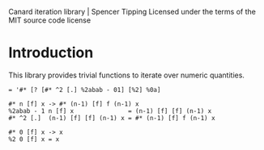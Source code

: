 Canard iteration library | Spencer Tipping
Licensed under the terms of the MIT source code license

# Introduction

This library provides trivial functions to iterate over numeric quantities.

    = '#* [? [#* ^2 [.] %2abab - 01] [%2] %0a]

    #* n [f] x -> #* (n-1) [f] f (n-1) x
    %2abab - 1 n [f] x               = (n-1) [f] [f] (n-1) x
    #* ^2 [.]  (n-1) [f] [f] (n-1) x = #* (n-1) [f] f (n-1) x

    #* 0 [f] x -> x
    %2 0 [f] x = x